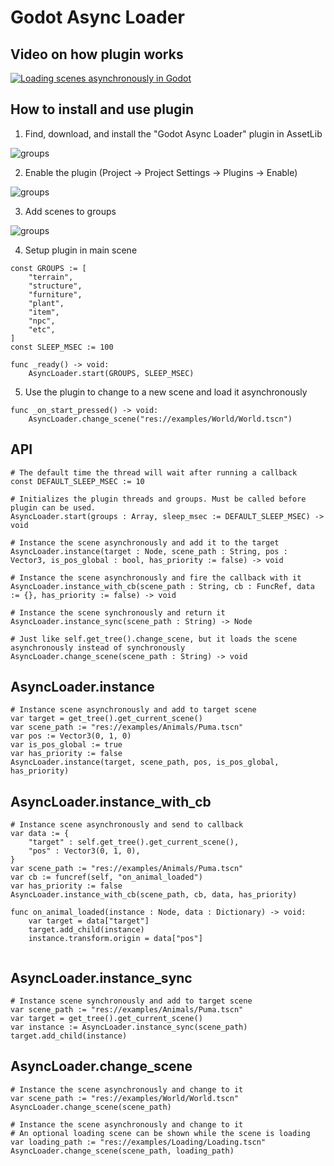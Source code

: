 # Godot Async Loader


## Video on how plugin works

[![Loading scenes asynchronously in Godot](https://img.youtube.com/vi/PFCWlwdfK_k/0.jpg)](https://youtu.be/PFCWlwdfK_k, "Loading scenes asynchronously in Godot")

## How to install and use plugin

1. Find, download, and install the "Godot Async Loader" plugin in AssetLib

![groups](https://github.com/ImmersiveRPG/GodotAsyncLoader/blob/main/docs/asset_lib.png)

2. Enable the plugin (Project -> Project Settings -> Plugins -> Enable)

![groups](https://github.com/ImmersiveRPG/GodotAsyncLoader/blob/main/docs/plugins.png)

3. Add scenes to groups

![groups](https://github.com/ImmersiveRPG/GodotAsyncLoader/blob/main/docs/groups.png)

4. Setup plugin in main scene
```GDScript
const GROUPS := [
	"terrain",
	"structure",
	"furniture",
	"plant",
	"item",
	"npc",
	"etc",
]
const SLEEP_MSEC := 100

func _ready() -> void:
	AsyncLoader.start(GROUPS, SLEEP_MSEC)
```

5. Use the plugin to change to a new scene and load it asynchronously
```GDScript
func _on_start_pressed() -> void:
	AsyncLoader.change_scene("res://examples/World/World.tscn")
```

## API

```GDScript
# The default time the thread will wait after running a callback
const DEFAULT_SLEEP_MSEC := 10

# Initializes the plugin threads and groups. Must be called before plugin can be used.
AsyncLoader.start(groups : Array, sleep_msec := DEFAULT_SLEEP_MSEC) -> void

# Instance the scene asynchronously and add it to the target
AsyncLoader.instance(target : Node, scene_path : String, pos : Vector3, is_pos_global : bool, has_priority := false) -> void

# Instance the scene asynchronously and fire the callback with it
AsyncLoader.instance_with_cb(scene_path : String, cb : FuncRef, data := {}, has_priority := false) -> void

# Instance the scene synchronously and return it
AsyncLoader.instance_sync(scene_path : String) -> Node

# Just like self.get_tree().change_scene, but it loads the scene asynchronously instead of synchronously
AsyncLoader.change_scene(scene_path : String) -> void
```

## AsyncLoader.instance

```GDScript
# Instance scene asynchronously and add to target scene
var target = get_tree().get_current_scene()
var scene_path := "res://examples/Animals/Puma.tscn"
var pos := Vector3(0, 1, 0)
var is_pos_global := true
var has_priority := false
AsyncLoader.instance(target, scene_path, pos, is_pos_global, has_priority)
```

## AsyncLoader.instance_with_cb

```GDScript
# Instance scene asynchronously and send to callback
var data := {
	"target" : self.get_tree().get_current_scene(),
	"pos" : Vector3(0, 1, 0),
}
var scene_path := "res://examples/Animals/Puma.tscn"
var cb := funcref(self, "on_animal_loaded")
var has_priority := false
AsyncLoader.instance_with_cb(scene_path, cb, data, has_priority)

func on_animal_loaded(instance : Node, data : Dictionary) -> void:
	var target = data["target"]
	target.add_child(instance)
	instance.transform.origin = data["pos"]


```

## AsyncLoader.instance_sync

```GDScript
# Instance scene synchronously and add to target scene
var scene_path := "res://examples/Animals/Puma.tscn"
var target = get_tree().get_current_scene()
var instance := AsyncLoader.instance_sync(scene_path)
target.add_child(instance)
```

## AsyncLoader.change_scene

```GDScript
# Instance the scene asynchronously and change to it
var scene_path := "res://examples/World/World.tscn"
AsyncLoader.change_scene(scene_path)

# Instance the scene asynchronously and change to it
# An optional loading scene can be shown while the scene is loading
var loading_path := "res://examples/Loading/Loading.tscn"
AsyncLoader.change_scene(scene_path, loading_path)
```
